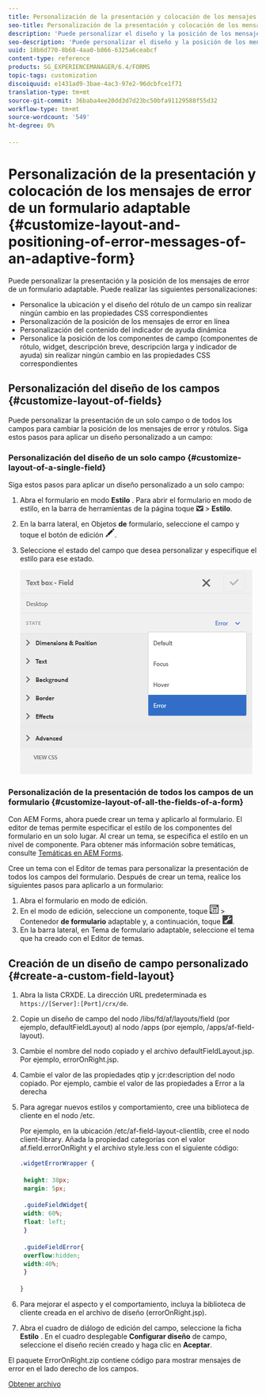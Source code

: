 ```yaml
---
title: Personalización de la presentación y colocación de los mensajes de error de un formulario adaptable
seo-title: Personalización de la presentación y colocación de los mensajes de error de un formulario adaptable
description: 'Puede personalizar el diseño y la posición de los mensajes de error de un adaptador para. '
seo-description: 'Puede personalizar el diseño y la posición de los mensajes de error de un adaptador para. '
uuid: 18b6d770-8b68-4aa0-b866-6325a6ceabcf
content-type: reference
products: SG_EXPERIENCEMANAGER/6.4/FORMS
topic-tags: customization
discoiquuid: e1431ad9-3bae-4ac3-97e2-96dcbfce1f71
translation-type: tm+mt
source-git-commit: 36baba4ee20dd3d7d23bc50bfa91129588f55d32
workflow-type: tm+mt
source-wordcount: '549'
ht-degree: 0%

---
```



# Personalización de la presentación y colocación de los mensajes de error de un formulario adaptable {#customize-layout-and-positioning-of-error-messages-of-an-adaptive-form}

Puede personalizar la presentación y la posición de los mensajes de error de un formulario adaptable. Puede realizar las siguientes personalizaciones:

* Personalice la ubicación y el diseño del rótulo de un campo sin realizar ningún cambio en las propiedades CSS correspondientes
* Personalización de la posición de los mensajes de error en línea
* Personalización del contenido del indicador de ayuda dinámica
* Personalice la posición de los componentes de campo (componentes de rótulo, widget, descripción breve, descripción larga y indicador de ayuda) sin realizar ningún cambio en las propiedades CSS correspondientes

## Personalización del diseño de los campos {#customize-layout-of-fields}

Puede personalizar la presentación de un solo campo o de todos los campos para cambiar la posición de los mensajes de error y rótulos. Siga estos pasos para aplicar un diseño personalizado a un campo:

### Personalización del diseño de un solo campo {#customize-layout-of-a-single-field}

Siga estos pasos para aplicar un diseño personalizado a un solo campo:

1. Abra el formulario en modo **Estilo** . Para abrir el formulario en modo de estilo, en la barra de herramientas de la página toque ![lienzo-desplegable](assets/canvas-drop-down.png) > **Estilo**.
1. En la barra lateral, en Objetos **de** formulario, seleccione el campo y toque el botón de edición ![Editar](assets/edit-button.png).
1. Seleccione el estado del campo que desea personalizar y especifique el estilo para ese estado.

   ![Especificación del estilo en línea de un campo](assets/edit-error-state.png)

### Personalización de la presentación de todos los campos de un formulario {#customize-layout-of-all-the-fields-of-a-form}

Con AEM Forms, ahora puede crear un tema y aplicarlo al formulario. El editor de temas permite especificar el estilo de los componentes del formulario en un solo lugar. Al crear un tema, se especifica el estilo en un nivel de componente. Para obtener más información sobre temáticas, consulte [Temáticas en AEM Forms](/help/forms/using/themes.md).

Cree un tema con el Editor de temas para personalizar la presentación de todos los campos del formulario. Después de crear un tema, realice los siguientes pasos para aplicarlo a un formulario:

1. Abra el formulario en modo de edición.
1. En el modo de edición, seleccione un componente, toque ![campo](assets/field-level.png) > Contenedor **de formulario** adaptable y, a continuación, toque ![cmppr](assets/cmppr.png).
1. En la barra lateral, en Tema de formulario adaptable, seleccione el tema que ha creado con el Editor de temas.

## Creación de un diseño de campo personalizado {#create-a-custom-field-layout}

1. Abra la lista CRXDE. La dirección URL predeterminada es `https://[Server]:[Port]/crx/de`.
1. Copie un diseño de campo del nodo /libs/fd/af/layouts/field (por ejemplo, defaultFieldLayout) al nodo /apps (por ejemplo, /apps/af-field-layout).
1. Cambie el nombre del nodo copiado y el archivo defaultFieldLayout.jsp. Por ejemplo, errorOnRight.jsp.

1. Cambie el valor de las propiedades qtip y jcr:description del nodo copiado. Por ejemplo, cambie el valor de las propiedades a Error a la derecha

1. Para agregar nuevos estilos y comportamiento, cree una biblioteca de cliente en el nodo /etc.

   Por ejemplo, en la ubicación /etc/af-field-layout-clientlib, cree el nodo client-library. Añada la propiedad categorías con el valor af.field.errorOnRight y el archivo style.less con el siguiente código:

   ```css
   .widgetErrorWrapper {
   
    height: 38px;
    margin: 5px;
   
    .guideFieldWidget{
    width: 60%;
    float: left; 
    }
   
    .guideFieldError{
    overflow:hidden;
    width:40%; 
    }
   
   }
   ```

1. Para mejorar el aspecto y el comportamiento, incluya la biblioteca de cliente creada en el archivo de diseño (errorOnRight.jsp).
1. Abra el cuadro de diálogo de edición del campo, seleccione la ficha **Estilo** . En el cuadro desplegable **Configurar diseño** de campo, seleccione el diseño recién creado y haga clic en **Aceptar**.

El paquete ErrorOnRight.zip contiene código para mostrar mensajes de error en el lado derecho de los campos.

[Obtener archivo](assets/erroronright.zip)
